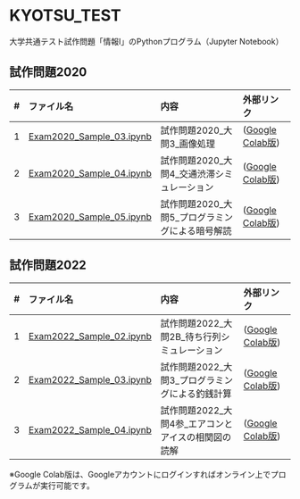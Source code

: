 # KYOTSU_TEST
 大学共通テスト試作問題「情報Ⅰ」のPythonプログラム（Jupyter Notebook）

## 試作問題2020
| # | ファイル名 | 内容 | 外部リンク |
|--:|:--|:--|:--|
| 1 | [Exam2020_Sample_03.ipynb](https://github.com/s-sasaki-gunma/KYOTSU_TEST/blob/main/Exam2020_Sample_03.ipynb) | 試作問題2020_大問3_画像処理 | ([Google Colab版](https://colab.research.google.com/github/s-sasaki-gunma/KYOTSU_TEST/blob/main/Exam2020_Sample_03.ipynb))|
| 2 | [Exam2020_Sample_04.ipynb](https://github.com/s-sasaki-gunma/KYOTSU_TEST/blob/main/Exam2020_Sample_04.ipynb) | 試作問題2020_大問4_交通渋滞シミュレーション | ([Google Colab版](https://colab.research.google.com/github/s-sasaki-gunma/KYOTSU_TEST/blob/main/Exam2020_Sample_04.ipynb))|
| 3 | [Exam2020_Sample_05.ipynb](https://github.com/s-sasaki-gunma/KYOTSU_TEST/blob/main/Exam2020_Sample_05.ipynb) | 試作問題2020_大問5_プログラミングによる暗号解読 | ([Google Colab版](https://colab.research.google.com/github/s-sasaki-gunma/KYOTSU_TEST/blob/main/Exam2020_Sample_05.ipynb))|

## 試作問題2022
| # | ファイル名 | 内容 | 外部リンク |
|--:|:--|:--|:--|
| 1 | [Exam2022_Sample_02.ipynb](https://github.com/s-sasaki-gunma/KYOTSU_TEST/blob/main/Exam2022_Sample_02.ipynb) | 試作問題2022_大問2B_待ち行列シミュレーション | ([Google Colab版](https://colab.research.google.com/github/s-sasaki-gunma/KYOTSU_TEST/blob/main/Exam2022_Sample_02.ipynb))|
| 2 | [Exam2022_Sample_03.ipynb](https://github.com/s-sasaki-gunma/KYOTSU_TEST/blob/main/Exam2022_Sample_03.ipynb) | 試作問題2022_大問3_プログラミングによる釣銭計算 | ([Google Colab版](https://colab.research.google.com/github/s-sasaki-gunma/KYOTSU_TEST/blob/main/Exam2022_Sample_03.ipynb))|
| 3 | [Exam2022_Sample_04.ipynb](https://github.com/s-sasaki-gunma/KYOTSU_TEST/blob/main/Exam2022_Sample_04.ipynb) | 試作問題2022_大問4参_エアコンとアイスの相関図の読解 | ([Google Colab版](https://colab.research.google.com/github/s-sasaki-gunma/KYOTSU_TEST/blob/main/Exam2022_Sample_04.ipynb))|

※Google Colab版は、Googleアカウントにログインすればオンライン上でプログラムが実行可能です。
